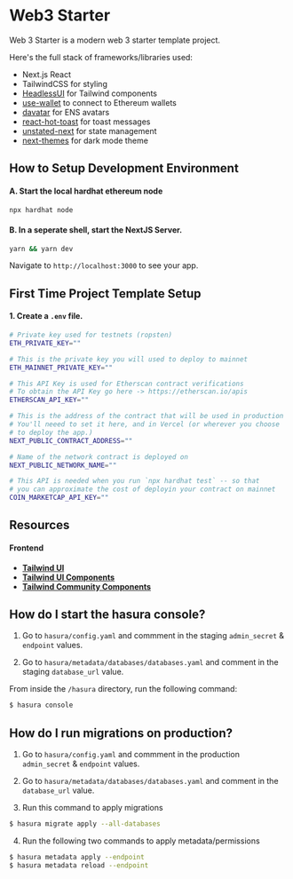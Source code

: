 # Web3 Starter

Web 3 Starter is a modern web 3 starter template project.

Here's the full stack of frameworks/libraries used:

- Next.js React
- TailwindCSS for styling
- [HeadlessUI](https://headlessui.dev/) for Tailwind components
- [use-wallet](https://github.com/aragon/use-wallet) to connect to Ethereum wallets
- [davatar](https://www.davatar.xyz/) for ENS avatars
- [react-hot-toast](https://react-hot-toast.com/) for toast messages
- [unstated-next](https://github.com/jamiebuilds/unstated-next) for state management
- [next-themes](https://www.npmjs.com/package/next-themes) for dark mode theme

## How to Setup Development Environment

#### A. Start the local hardhat ethereum node

```bash
npx hardhat node
```

#### B. In a seperate shell, start the NextJS Server.

```bash
yarn && yarn dev
```

Navigate to `http://localhost:3000` to see your app.

## First Time Project Template Setup

#### 1. Create a `.env` file.

```bash
# Private key used for testnets (ropsten)
ETH_PRIVATE_KEY=""

# This is the private key you will used to deploy to mainnet
ETH_MAINNET_PRIVATE_KEY=""

# This API Key is used for Etherscan contract verifications
# To obtain the API Key go here -> https://etherscan.io/apis
ETHERSCAN_API_KEY=""

# This is the address of the contract that will be used in production
# You'll neeed to set it here, and in Vercel (or wherever you choose
# to deploy the app.)
NEXT_PUBLIC_CONTRACT_ADDRESS=""

# Name of the network contract is deployed on
NEXT_PUBLIC_NETWORK_NAME=""

# This API is needed when you run `npx hardhat test` -- so that
# you can approximate the cost of deployin your contract on mainnet
COIN_MARKETCAP_API_KEY=""
```

## Resources

#### Frontend

- **[Tailwind UI](https://tailwindcss.com/docs)**
- **[Tailwind UI Components](https://tailwindui.com/)**
- **[Tailwind Community Components](https://tailwindcomponents.com/)**

## How do I start the hasura console?

1. Go to `hasura/config.yaml` and commment in the staging `admin_secret` & `endpoint` values.

2. Go to `hasura/metadata/databases/databases.yaml` and comment in the staging `database_url` value.

From inside the `/hasura` directory, run the following command:

```bash
$ hasura console
```

## How do I run migrations on production?

1. Go to `hasura/config.yaml` and commment in the production `admin_secret` & `endpoint` values.

2. Go to `hasura/metadata/databases/databases.yaml` and comment in the `database_url` value.

3. Run this command to apply migrations

```bash
$ hasura migrate apply --all-databases
```

4. Run the following two commands to apply metadata/permissions

```bash
$ hasura metadata apply --endpoint
$ hasura metadata reload --endpoint
```
